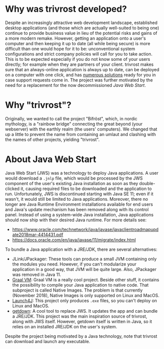 # Why was trivrost developed?
Despite an increasingly attractive web development landscape, established desktop applications (and those which are actually well-suited to being one) continue to provide business value in lieu of the potential risks and gains of a more modern remake. However, getting an application onto a user's computer and then keeping it up to date (all while being secure) is more difficult than one would hope for it to be: unconventional system configurations and strict company policies will call for you to take action. This is to be expected especially if you do not know some of your users directly; for example when they are partners of your client. trivrost makes sure that an always-online application is always up to date, can be deployed on a computer with one click, and has [numerous solutions](troubleshooting.md) ready for you in case support requests come in. The project was further motivated by the need for a replacement for the now decommissioned *Java Web Start*.

# Why "trivrost"?
Originally, we wanted to call the project "Bifröst", which, in nordic mythology,  is a "rainbow bridge" connecting the great beyond (your webserver) with the earthly realm (the users' computers). We changed that up a little to prevent the name from containing an umlaut and clashing with the names of other projects, yielding "trivrost".

# About Java Web Start
Java Web Start (JWS) was a technology to deploy Java applications. A user would download a `.jnlp` file, which would be processed by the JWS component of the user's existing Java installation as soon as they double-clicked it, causing required files to be downloaded and the application to run. Unfortunately, JWS is discontinued starting with Java SE 11; even if it wasn't, it would still be limited to Java applications. Moreover, there no longer are Java Runtime Environment installations available for end users and Java's update mechanism has been removed along with its control panel. Instead of using a system-wide Java installation, Java applications should now ship with their desired Java runtime. For more details see:
* https://www.oracle.com/technetwork/java/javase/javaclientroadmapupdate2018mar-4414431.pdf
* https://docs.oracle.com/en/java/javase/11/migrate/index.html

To bundle a Java application with a JRE/JDK, there are several alternatives:
* JLink/JPackager: These tools can produce a small JVM containing only the modules you need. However, if you can't modularize your application in a good way, that JVM will be quite large. Also, JPackager was removed in Java 11.
* [Graal VM](https://www.graalvm.org/docs/reference-manual/aot-compilation/): Graal VM is a really cool project. Beside other stuff, it contains the possibility to compile your Java application to native code. That subproject is called Native Images. The problem is that currently (November 2018), Native Images is only supported on Linux and MacOS.
* [Launch4J](http://launch4j.sourceforge.net/): This project only produces `.exe` files, so you can't deploy on Linux and MacOS.
* [getdown](https://github.com/threerings/getdown/): A cool tool to replace JWS. It updates the app and can bundle a JRE/JDK. This project was the main inspiration source of trivrost, along with JWS itself. However, getdown itself is written in Java, so it relies on an installed JRE/JDK on the user's system.

Despite the project being motivated by a Java technology, note that trivrost can download and launch any executable.
